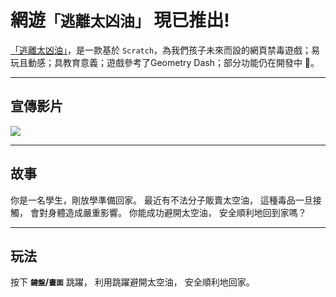 # 網遊`「逃離太凶油」` 現已推出!

[「逃離太凶油」](https://yuenhk.github.io/Escape-From-Space-Oil/)，是一款基於 `Scratch`，為我們孩子未來而設的網頁禁毒遊戲；易玩且動感；具教育意義；遊戲參考了Geometry Dash；部分功能仍在開發中 🚧。

---

## 宣傳影片

[![](https://res.cloudinary.com/marcomontalbano/image/upload/v1743083491/video_to_markdown/images/youtube--78FIriiY2x4-c05b58ac6eb4c4700831b2b3070cd403.jpg)](https://www.youtube.com/watch?v=78FIriiY2x4&ab_channel=AnsonWONGHK "")

---

## 故事

你是一名學生，剛放學準備回家。
最近有不法分子販賣太空油，
這種毒品一旦接觸，
會對身體造成嚴重影響。
你能成功避開太空油，
安全順利地回到家嗎？

---

## 玩法

按下 **`鍵盤`/`畫面`** 跳躍，
利用跳躍避開太空油，
安全順利地回家。
